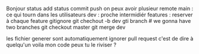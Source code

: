 Bonjour
status add status commit push 
on peux avoir plusieur remote 
main : ce qui tourn dans les utilisateurs 
dev : proche intermidiér 
features : reserver à chaque feature 
gitignore 
git chechout  -b dev 
gti branch # we gonna have two branches 
git checkout master
git merge dev 

les fichier generer sont automatiquement ignorer 
pull request c'est de dire à quelqu'un voila mon code peux tu le riviser ? 